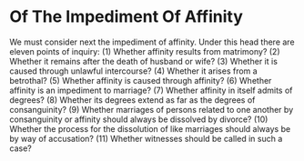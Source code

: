 # Of The Impediment Of Affinity

We must consider next the impediment of affinity. Under this head there are eleven points of inquiry:
(1) Whether affinity results from matrimony?
(2) Whether it remains after the death of husband or wife?
(3) Whether it is caused through unlawful intercourse?
(4) Whether it arises from a betrothal?
(5) Whether affinity is caused through affinity?
(6) Whether affinity is an impediment to marriage?
(7) Whether affinity in itself admits of degrees?
(8) Whether its degrees extend as far as the degrees of consanguinity?
(9) Whether marriages of persons related to one another by consanguinity or affinity should always be dissolved by divorce?
(10) Whether the process for the dissolution of like marriages should always be by way of accusation?
(11) Whether witnesses should be called in such a case?